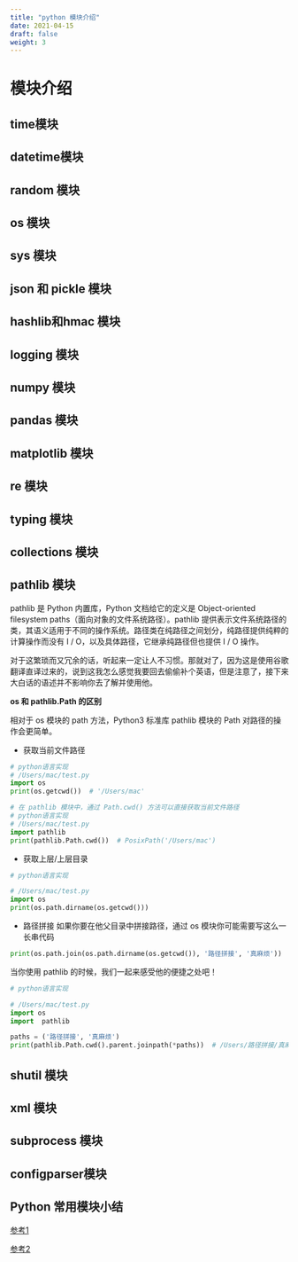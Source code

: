 ```yaml
---
title: "python 模块介绍"
date: 2021-04-15
draft: false
weight: 3
---
```


# 模块介绍

## time模块

## datetime模块

## random 模块

## os 模块

## sys 模块

## json 和 pickle 模块

## hashlib和hmac 模块

## logging 模块

## numpy 模块

## pandas 模块

## matplotlib 模块

## re 模块

## typing 模块

## collections 模块

## pathlib 模块

pathlib 是 Python 内置库，Python 文档给它的定义是 Object-oriented filesystem paths（面向对象的文件系统路径）。pathlib 提供表示文件系统路径的类，其语义适用于不同的操作系统。路径类在纯路径之间划分，纯路径提供纯粹的计算操作而没有 I / O，以及具体路径，它继承纯路径但也提供 I / O 操作。

对于这繁琐而又冗余的话，听起来一定让人不习惯。那就对了，因为这是使用谷歌翻译直译过来的，说到这我怎么感觉我要回去偷偷补个英语，但是注意了，接下来大白话的语述并不影响你去了解并使用他。

**os 和 pathlib.Path 的区别**

相对于 os 模块的 path 方法，Python3 标准库 pathlib 模块的 Path 对路径的操作会更简单。

+ 获取当前文件路径
```python
# python语言实现
# /Users/mac/test.py
import os
print(os.getcwd())  # '/Users/mac'
```

```python
# 在 pathlib 模块中，通过 Path.cwd() 方法可以直接获取当前文件路径
# python语言实现
# /Users/mac/test.py
import pathlib
print(pathlib.Path.cwd())  # PosixPath('/Users/mac')
```

+ 获取上层/上层目录

```python
# python语言实现

# /Users/mac/test.py
import os
print(os.path.dirname(os.getcwd()))
```

+ 路径拼接
如果你要在他父目录中拼接路径，通过 os 模块你可能需要写这么一长串代码

```python
print(os.path.join(os.path.dirname(os.getcwd()), '路径拼接', '真麻烦'))  # D:\pythonProjects\t2\路径拼接\真麻烦
```

当你使用 pathlib 的时候，我们一起来感受他的便捷之处吧！

```python
# python语言实现

# /Users/mac/test.py
import os
import  pathlib

paths = ('路径拼接', '真麻烦')
print(pathlib.Path.cwd().parent.joinpath(*paths))  # /Users/路径拼接/真麻烦

```

## shutil 模块

## xml 模块

## subprocess 模块

## configparser模块

## Python 常用模块小结

[参考1](https://blog.csdn.net/m0_67155975/article/details/123189181)

[参考2](https://zhuanlan.zhihu.com/p/475661402)
